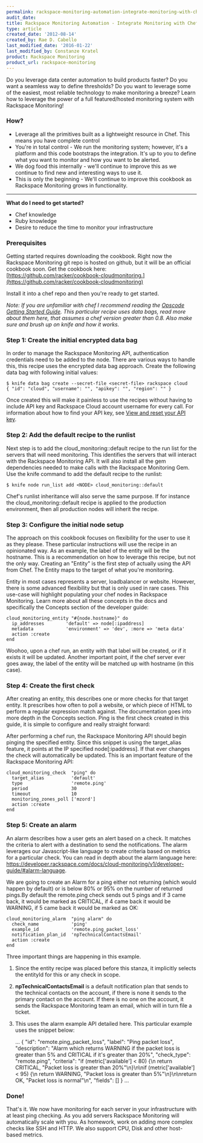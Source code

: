 ```yaml
---
permalink: rackspace-monitoring-automation-integrate-monitoring-with-chef/
audit_date:
title: Rackspace Monitoring Automation - Integrate Monitoring with Chef
type: article
created_date: '2012-08-14'
created_by: Rae D. Cabello
last_modified_date: '2016-01-22'
last_modified_by: Constanze Kratel
product: Rackspace Monitoring
product_url: rackspace-monitoring
---
```


Do you leverage data center automation to build products faster? Do you
want a seamless way to define thresholds? Do you want to leverage some
of the easiest, most reliable technology to make monitoring a
breeze? Learn how to leverage the power of a full featured/hosted
monitoring system with Rackspace Monitoring!

### How?

-   Leverage all the primitives built as a lightweight resource in Chef.
     This means you have complete control
-   You're in total control - We run the monitoring system; however,
    it's a platform and this code bootstraps the integration. It's up to
    you to define what you want to monitor and how you want to
    be alerted.
-   We dog food this internally - we'll continue to improve this as we
    continue to find new and interesting ways to use it.
-   This is only the beginning - We'll continue to improve this cookbook
    as Rackspace Monitoring grows in functionality.

** **

**What do I need to get started?**

-   Chef knowledge
-   Ruby knowledge
-   Desire to reduce the time to monitor your infrastructure



### Prerequisites

Getting started requires downloading the cookbook. Right now the
Rackspace Monitoring git repo is hosted on github, but it will be an
official cookbook soon. Get the cookbook here:
[https://github.com/racker/cookbook-cloudmonitoring.](https://github.com/racker/cookbook-cloudmonitoring)

Install it into a chef repo and then you're ready to get started.

*Note: If you are unfamiliar with chef I recommend reading the [Opscode
Getting Started Guide](https://docs.opscode.com/#getting-started).
 This particular recipe uses data bags, read more about them here, that
assumes a chef version greater than 0.8.  Also make sure and brush up on
knife and how it works.*



### **Step 1: Create the initial encrypted data bag**

In order to manage the Rackspace Monitoring API, authentication
credentials need to be added to the node. There are various ways to
handle this, this recipe uses the encrypted data bag approach. Create
the following data bag with following initial values:

    $ knife data bag create --secret-file <secret-file> rackspace cloud
    { "id": "cloud", "username": "", "apikey": "", "region": "" }

Once created this will make it painless to use the recipes without
having to include API key and Rackspace Cloud account username for every
call. For information about how to find your API key, see [View and
reset your API
key](/how-to/view-and-reset-your-api-key).

### **Step 2: Add the default recipe to the runlist**

Next step is to add the cloud\_monitoring::default recipe to the run
list for the servers that will need monitoring. This identifies the
servers that will interact with the Rackspace Monitoring API. It will
also install all the gem dependencies needed to make calls with the
Rackspace Monitoring Gem. Use the knife command to add the default
recipe to the runlist:

    $ knife node run_list add <NODE> cloud_monitoring::default

Chef's runlist inheritance will also serve the same purpose.  If for
instance the cloud\_monitoring::default recipe is applied to the
production environment, then all production nodes will inherit the
recipe.



### **Step 3: Configure the initial node setup**

The approach on this cookbook focuses on flexibility for the user to use
it as they please. These particular instructions will use the recipe in
an opinionated way. As an example, the label of the entity will be the
hostname. This is a recommendation on how to leverage this recipe, but
not the only way. Creating an "Entity" is the first step of actually
using the API from Chef. The Entity maps to the target of what you're
monitoring.

Entity in most cases represents a server, loadbalancer or website.
However, there is some advanced flexibility but that is only used in
rare cases. This use-case will highlight populating your chef nodes in
Rackspace Monitoring. Learn more about all these concepts in the docs
and specifically the Concepts section of the developer guide:

    cloud_monitoring_entity "#{node.hostname}" do
      ip_addresses        'default' => node[:ipaddress]
      metadata            'environment' => 'dev', :more => 'meta data'
      action :create
    end

Woohoo, upon a chef run, an entity with that label will be created, or
if it exists it will be updated.  Another important point, if the chef
server ever goes away, the label of the entity will be matched up with
hostname (in this case).



### **Step 4: Create the first check**

After creating an entity, this describes one or more checks for that
target entity. It prescribes how often to poll a website, or which piece
of HTML to perform a regular expression match against. The documentation
goes into more depth in the Concepts section. Ping is the first check
created in this guide, it is simple to configure and really straight
forward:

After performing a chef run, the Rackspace Monitoring API should begin
pinging the specified entity. Since this snippet is using the
target\_alias feature, it points at the IP specified node\[:ipaddress\].
If that ever changes the check will automatically be updated. This is an
important feature of the Rackspace Monitoring API:

    cloud_monitoring_check  "ping" do
      target_alias          'default'
      type                  'remote.ping'
      period                30
      timeout               10
      monitoring_zones_poll ['mzord']
      action :create
    end



### **Step 5: Create an alarm**

An alarm describes how a user gets an alert based on a check.  It
matches the criteria to alert with a destination to send the
notifications. The alarm leverages our Javascript-like language to
create criteria based on metrics for a particular check. You can read in
depth about the alarm language here:
<https://developer.rackspace.com/docs/cloud-monitoring/v1/developer-guide/#alarm-language>.

We are going to create an Alarm for a ping either not returning (which
would happen by default) or is below 80% or 95% on the number of
returned pings.By default the remote.ping check sends out 5 pings and if
3 came back, it would be marked as CRITICAL, if 4 came back it would be
WARNING, if 5 came back it would be marked as OK:

    cloud_monitoring_alarm  "ping alarm" do
      check_name            'ping'
      example_id            'remote.ping_packet_loss'
      notification_plan_id  'npTechnicalContactsEmail'
      action :create
    end

Three important things are happening in this example.

1. Since the entity recipe was placed before this stanza, it implicitly
selects the entityId for this or any check in scope.

2. **npTechnicalContactsEmail** is a default notification plan that sends to
the technical contacts on the account, if there is none it sends to the
primary contact on the account. If there is no one on the account, it
sends the Rackspace Monitoring team an email, which will in turn file a
ticket.

3. This uses the alarm example API detailed here. This particular
example uses the snippet below:

    ...
        {
            "id": "remote.ping_packet_loss",
            "label": "Ping packet loss",
            "description": "Alarm which returns WARNING if the packet loss is greater than 5% and CRITICAL if it's greater than 20%",
            "check_type": "remote.ping",
            "criteria": "if (metric['available'] < 80) {\n  return CRITICAL, \"Packet loss is greater than 20%\"\n}\n\nif (metric['available'] < 95) {\n  return WARNING, \"Packet loss is greater than 5%\"\n}\n\nreturn OK, \"Packet loss is normal\"\n",
            "fields": []
        }
    ...


### Done!

That's it. We now have monitoring for each server in your infrastructure
with at least ping checking. As you add servers Rackspace Monitoring
will automatically scale with you. As homework, work on adding more
complex checks like SSH and HTTP. We also support CPU, Disk and other
host-based metrics.
